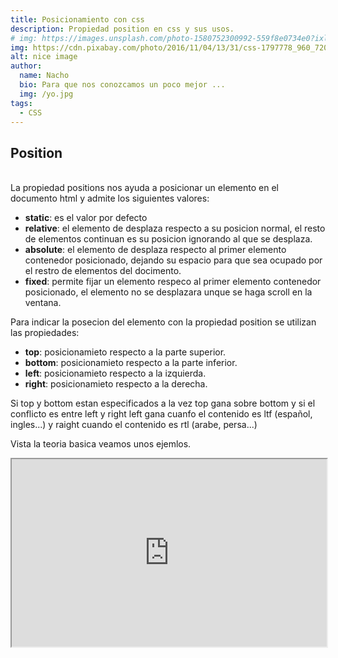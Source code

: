 ```yaml
---
title: Posicionamiento con css
description: Propiedad position en css y sus usos.
# img: https://images.unsplash.com/photo-1580752300992-559f8e0734e0?ixlib=rb-1.2.1&ixid=eyJhcHBfaWQiOjEyMDd9&auto=format&fit=crop&w=634&q=80
img: https://cdn.pixabay.com/photo/2016/11/04/13/31/css-1797778_960_720.jpg
alt: nice image
author: 
  name: Nacho
  bio: Para que nos conozcamos un poco mejor ... 
  img: /yo.jpg
tags: 
  - CSS
---
```


## Position 
<br>
La propiedad positions nos ayuda a posicionar un elemento en el documento html y admite los siguientes valores:

- **static**:  es el valor por defecto
- **relative**: el elemento de desplaza respecto a su posicion normal, el resto de elementos continuan es su posicion ignorando al que se desplaza.
- **absolute**: el elemento de desplaza respecto al primer elemento contenedor posicionado, dejando su espacio para que sea ocupado por el restro de elementos del docimento.
- **fixed**: permite fijar un elemento respeco al primer elemento contenedor posicionado, el elemento no se desplazara unque se haga scroll en la ventana.

Para indicar la posecion del elemento con la propiedad position se utilizan las propiedades:

- **top**: posicionamieto respecto a la parte superior.
- **bottom**: posicionamieto respecto a la parte inferior.
- **left**: posicionamieto respecto a la izquierda.
- **right**: posicionamieto respecto a la derecha.

Si top y bottom estan especificados a la vez top gana sobre bottom y si el conflicto es entre left y right left gana cuanfo el contenido es ltf (español, ingles...) y raight cuando el contenido es rtl (arabe, persa...) 

Vista la teoria basica veamos unos ejemlos. 

<iframe
  src="https://codepen.io/nachorv/pen/qBNbbGV"
  style="width:100%; height:300px;"
></iframe>

